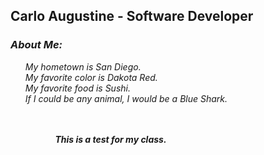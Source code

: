 ## Carlo Augustine - Software Developer

<i><h3>About Me:</h3><i>
<ul>My hometown is San Diego.<br />
My favorite color is Dakota Red.<br />
My favorite food is Sushi.<br />
If I could be any animal, I would be a Blue Shark.<br />
<br />
<br /><ul><ul>
<i><b>This is a test for my class.<b><i>
